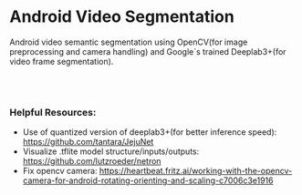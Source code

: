 # Android Video Segmentation
Android video semantic segmentation using OpenCV(for image preprocessing and camera handling) and Google´s trained Deeplab3+(for video frame segmentation).

<br></br>

### Helpful Resources:
* Use of quantized version of deeplab3+(for better inference speed): https://github.com/tantara/JejuNet
* Visualize .tflite model structure/inputs/outputs: https://github.com/lutzroeder/netron
* Fix opencv camera: https://heartbeat.fritz.ai/working-with-the-opencv-camera-for-android-rotating-orienting-and-scaling-c7006c3e1916
